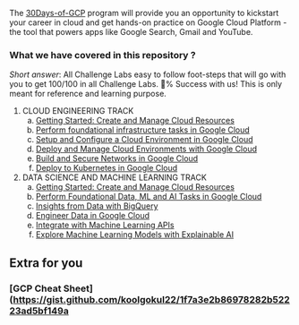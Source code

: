 
The [30Days-of-GCP](https://events.withgoogle.com/30daysofgooglecloud/) program will provide you an opportunity to kickstart your career in cloud and get hands-on practice on Google Cloud Platform - the tool that powers apps like Google Search, Gmail and YouTube.
 

### What we have covered in this repository ?

_Short answer_: All Challenge Labs easy to follow foot-steps that will go with you to get 100/100 in all Challenge Labs. 💯% Success with us!
This is only meant for reference and learning purpose.

<ol>

<li>CLOUD ENGINEERING TRACK

<ol  type="a">

<li><a  href="https://google.qwiklabs.com/quests/120">Getting Started: Create and Manage Cloud Resources</a></li>

<li><a  href="https://google.qwiklabs.com/quests/118">Perform foundational infrastructure tasks in Google Cloud</a></li> 

<li><a  href="https://google.qwiklabs.com/quests/119">Setup and Configure a Cloud Environment in Google Cloud</a></li> 

<li><a  href="https://google.qwiklabs.com/quests/121">Deploy and Manage Cloud Environments with Google Cloud</a></li>  

<li><a  href="https://google.qwiklabs.com/quests/128">Build and Secure Networks in Google Cloud</a></li>  

<li><a  href="https://google.qwiklabs.com/quests/116">Deploy to Kubernetes in Google Cloud</a></li>  

</ol></li>  

<li>DATA SCIENCE AND MACHINE LEARNING TRACK  

<ol  type="a">

<li><a  href="https://google.qwiklabs.com/quests/120">Getting Started: Create and Manage Cloud Resources</a></li>  

<li><a  href="https://google.qwiklabs.com/quests/117">Perform Foundational Data, ML and AI Tasks in Google Cloud</a></li>  

<li><a  href="https://google.qwiklabs.com/quests/123">Insights from Data with BigQuery</a></li>  

<li><a  href="https://google.qwiklabs.com/quests/132">Engineer Data in Google Cloud</a></li>  

<li><a  href="https://google.qwiklabs.com/quests/136">Integrate with Machine Learning APIs</a></li>  

<li><a  href="https://google.qwiklabs.com/quests/126">Explore Machine Learning Models with Explainable AI</a></li>  

</ol></li>  

</ol>  

## Extra for you  

### [GCP Cheat Sheet](https://gist.github.com/koolgokul22/1f7a3e2b86978282b52223ad5bf149a
